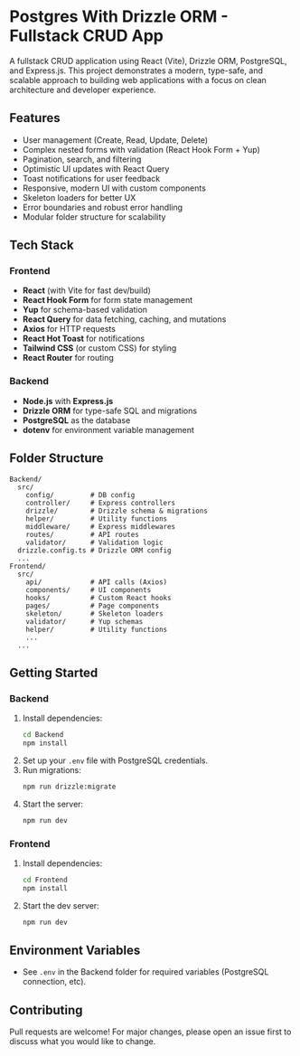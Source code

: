 # Postgres With Drizzle ORM - Fullstack CRUD App

A fullstack CRUD application using React (Vite), Drizzle ORM, PostgreSQL, and Express.js. This project demonstrates a modern, type-safe, and scalable approach to building web applications with a focus on clean architecture and developer experience.

## Features

- User management (Create, Read, Update, Delete)
- Complex nested forms with validation (React Hook Form + Yup)
- Pagination, search, and filtering
- Optimistic UI updates with React Query
- Toast notifications for user feedback
- Responsive, modern UI with custom components
- Skeleton loaders for better UX
- Error boundaries and robust error handling
- Modular folder structure for scalability

## Tech Stack

### Frontend

- **React** (with Vite for fast dev/build)
- **React Hook Form** for form state management
- **Yup** for schema-based validation
- **React Query** for data fetching, caching, and mutations
- **Axios** for HTTP requests
- **React Hot Toast** for notifications
- **Tailwind CSS** (or custom CSS) for styling
- **React Router** for routing

### Backend

- **Node.js** with **Express.js**
- **Drizzle ORM** for type-safe SQL and migrations
- **PostgreSQL** as the database
- **dotenv** for environment variable management

## Folder Structure

```
Backend/
  src/
    config/         # DB config
    controller/     # Express controllers
    drizzle/        # Drizzle schema & migrations
    helper/         # Utility functions
    middleware/     # Express middlewares
    routes/         # API routes
    validator/      # Validation logic
  drizzle.config.ts # Drizzle ORM config
  ...
Frontend/
  src/
    api/            # API calls (Axios)
    components/     # UI components
    hooks/          # Custom React hooks
    pages/          # Page components
    skeleton/       # Skeleton loaders
    validator/      # Yup schemas
    helper/         # Utility functions
    ...
  ...
```

## Getting Started

### Backend

1. Install dependencies:
   ```bash
   cd Backend
   npm install
   ```
2. Set up your `.env` file with PostgreSQL credentials.
3. Run migrations:
   ```bash
   npm run drizzle:migrate
   ```
4. Start the server:
   ```bash
   npm run dev
   ```

### Frontend

1. Install dependencies:
   ```bash
   cd Frontend
   npm install
   ```
2. Start the dev server:
   ```bash
   npm run dev
   ```

## Environment Variables

- See `.env` in the Backend folder for required variables (PostgreSQL connection, etc).

## Contributing

Pull requests are welcome! For major changes, please open an issue first to discuss what you would like to change.


